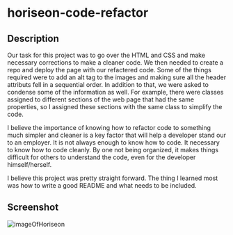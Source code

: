 # horiseon-code-refactor

## Description

Our task for this project was to go over the HTML and CSS and make necessary corrections to make a cleaner code. We then needed to create a repo and deploy the page with our refactered code.
Some of the things required were to add an alt tag to the images and making sure all the header attributs fell in a sequential order. In addition to that, we were asked to condense some of the information as well. For example, there were classes assigned to different sections of the web page that had the same properties, so I assigned these sections with the same class to simplify the code.

I believe the importance of knowing how to refactor code to something much simpler and cleaner is a key factor that will help a developer stand our to an employer. It is not always enough to know how to code. It necessary to know how to code cleanly. By one not being organized, it makes things difficult for others to understand the code, even for the developer himself/herself.

I believe this project was pretty straight forward. The thing I learned most was how to write a good README and what needs to be included.

## Screenshot

![imageOfHoriseon](./assets/images/imageOfHoriseon.jpg)
